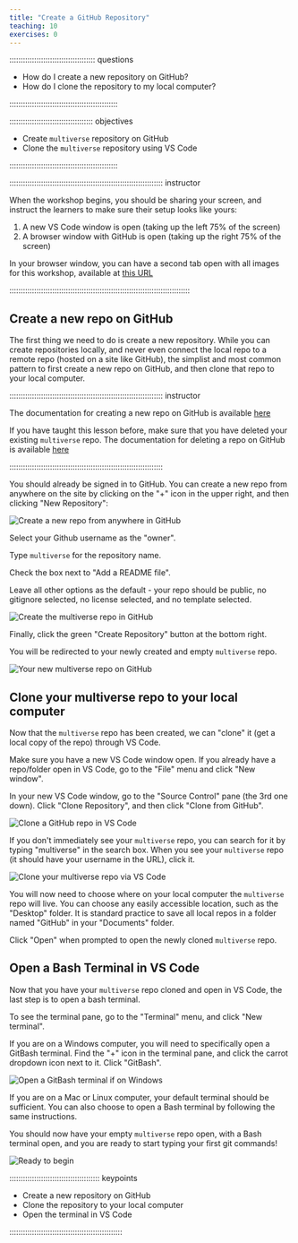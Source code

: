 ```yaml
---
title: "Create a GitHub Repository"
teaching: 10
exercises: 0
---
```


:::::::::::::::::::::::::::::::::::::: questions 

- How do I create a new repository on GitHub?
- How do I clone the repository to my local computer?

::::::::::::::::::::::::::::::::::::::::::::::::

::::::::::::::::::::::::::::::::::::: objectives

- Create `multiverse` repository on GitHub
- Clone the `multiverse` repository using VS Code

::::::::::::::::::::::::::::::::::::::::::::::::

:::::::::::::::::::::::::::::::::::::::::::::::::::::::::::::::::::: instructor

When the workshop begins, you should be sharing your screen,
and instruct the learners to make sure their setup looks like yours:

1. A new VS Code window is open (taking up the left 75% of the screen)
2. A browser window with GitHub is open (taking up the right 75% of the screen)

In your browser window, you can have a second tab open with all images for
this workshop, available at [this URL](http://jennajordan.me/git-novice-speedrun/instructor/images.html)

::::::::::::::::::::::::::::::::::::::::::::::::::::::::::::::::::::::::::::::::

## Create a new repo on GitHub

The first thing we need to do is create a new repository. While you can create repositories locally, and never even connect the local repo to a remote repo (hosted on a site like GitHub), the simplist and most common pattern to first create a new repo on GitHub, and then clone that repo to your local computer.

:::::::::::::::::::::::::::::::::::::::::::::::::::::::::::::::::::: instructor

The documentation for creating a new repo on GitHub is available [here](https://docs.github.com/en/repositories/creating-and-managing-repositories/creating-a-new-repository)

If you have taught this lesson before, make sure that you have deleted your existing `multiverse` repo.
The documentation for deleting a repo on GitHub is available [here](https://docs.github.com/en/repositories/creating-and-managing-repositories/deleting-a-repository)

::::::::::::::::::::::::::::::::::::::::::::::::::::::::::::::::::::

You should already be signed in to GitHub. You can create a new repo from anywhere on the site by clicking on the "+" icon in the upper right, and then clicking "New Repository":

![Create a new repo from anywhere in GitHub](fig/github-create-repo.png)

Select your Github username as the "owner". 

Type `multiverse` for the repository name. 

Check the box next to "Add a README file".

Leave all other options as the default - your repo should be public, no gitignore selected, no license selected, and no template selected.

![Create the multiverse repo in GitHub](fig/github-create-planets-repo.png)

Finally, click the green "Create Repository" button at the bottom right.

You will be redirected to your newly created and empty `multiverse` repo.

![Your new multiverse repo on GitHub](fig/github-empty-planets-repo.png)

## Clone your multiverse repo to your local computer

Now that the `multiverse` repo has been created, we can "clone" it (get a local copy of the repo) through VS Code.

Make sure you have a new VS Code window open. If you already have a repo/folder open in VS Code, go to the "File" menu and click "New window".

In your new VS Code window, go to the "Source Control" pane (the 3rd one down). Click "Clone Repository", and then click "Clone from GitHub".

![Clone a GitHub repo in VS Code](fig/vscode-clone-repo.png)

If you don't immediately see your `multiverse` repo, you can search for it by typing "multiverse" in the search box. When you see your `multiverse` repo (it should have your username in the URL), click it.

![Clone your multiverse repo via VS Code](fig/vscode-clone-planets-repo.png)

You will now need to choose where on your local computer the `multiverse` repo will live. You can choose any easily accessible location, such as the "Desktop" folder. It is standard practice to save all local repos in a folder named "GitHub" in your "Documents" folder.

Click "Open" when prompted to open the newly cloned `multiverse` repo.

## Open a Bash Terminal in VS Code

Now that you have your `multiverse` repo cloned and open in VS Code, the last step is to open a bash terminal.

To see the terminal pane, go to the "Terminal" menu, and click "New terminal".

If you are on a Windows computer, you will need to specifically open a GitBash terminal. Find the "+" icon in the terminal pane, and click the carrot dropdown icon next to it. Click "GitBash".

![Open a GitBash terminal if on Windows](fig/vscode-gitbash-terminal.png)

If you are on a Mac or Linux computer, your default terminal should be sufficient. You can also choose to open a Bash terminal by following the same instructions.

You should now have your empty `multiverse` repo open, with a Bash terminal open, and you are ready to start typing your first git commands!

![Ready to begin](fig/vscode-planets-open.png)


:::::::::::::::::::::::::::::::::::::::: keypoints

- Create a new repository on GitHub
- Clone the repository to your local computer
- Open the terminal in VS Code

::::::::::::::::::::::::::::::::::::::::::::::::::